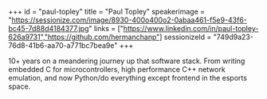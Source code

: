 +++
id = "paul-topley"
title = "Paul Topley"
speakerimage = "https://sessionize.com/image/8930-400o400o2-0abaa461-f5e9-43f6-bc45-7d88d4184377.jpg"
links = ["https://www.linkedin.com/in/paul-topley-626a9731","https://github.com/hermanchanp"]
sessionizeId = "749d9a23-76d8-41b6-aa70-a771bc7bea9e"
+++

10+ years on a meandering journey up that software stack.  From writing embedded C for microcontrollers, high performance C++ network emulation, and now Python/do everything except frontend in the esports space.